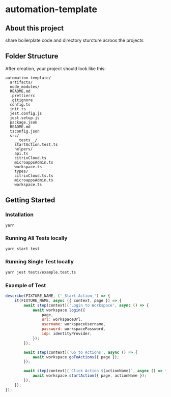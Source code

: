 # automation-template

## About this project
 share boilerplate code and directory sturcture acroos the projects

## Folder Structure

After creation, your project should look like this:

```
automation-template/
  artifacts/
  node_modules/
  README.md
  .prettierrc
  .gitignore
  config.ts
  init.ts
  jest.config.js
  jest.setup.js
  package.json
  README.md
  tsconfig.json
  src/
    __tests__/
    startAction.test.ts
    helpers/
    api.ts
    citrixCloud.ts
    microappsAdmin.ts
    workspace.ts
    types/
    citrixCloud.ts.ts
    microappsAdmin.ts
    workspace.ts
```
## Getting Started

### Installation

```bash
yarn 
```

### Running All Tests locally

```bash
yarn start test
```

### Running Single Test locally

```bash
yarn jest tests/example.test.ts
```

### Example of Test

```js
describe(FIXTURE_NAME, ('_Start Action_') => {
    it(FIXTURE_NAME, async ({ context, page }) => {
        await step(context)('Login to Workspace', async () => {
            await workspace.login({
                page,
                url: workspaceUrl,
                username: workspaceUsername,
                password: workspacePassword,
                idp: identityProvider,
            });
        });

        await step(context)('Go to Actions', async () => {
            await workspace.goToActions({ page });
        });

        await step(context)(`Click Action ${actionName}`, async () => {
            await workspace.startAction({ page, actionName });
        });
    });
});
```
